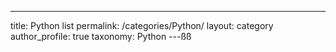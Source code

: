 ---
title: Python list
permalink: /categories/Python/
layout: category
author_profile: true
taxonomy: Python
---ßß